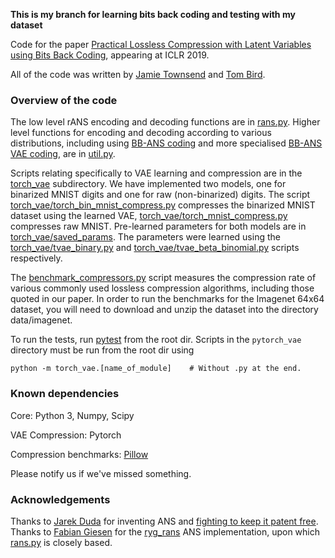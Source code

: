 **This is my branch for learning bits back coding and testing with my dataset**

Code for the paper [Practical Lossless Compression with Latent Variables using Bits Back Coding](https://openreview.net/forum?id=ryE98iR5tm), appearing at ICLR 2019.


All of the code was written by [Jamie Townsend](https://github.com/j-towns/) and [Tom Bird](https://github.com/tom-bird).
### Overview of the code
The low level rANS encoding and decoding functions are in [rans.py](rans.py). Higher level functions for encoding and decoding according to various distributions, including using [BB-ANS coding](util.py#L152) and more specialised [BB-ANS VAE coding](util.py#L168), are in [util.py](util.py).

Scripts relating specifically to VAE learning and compression are in the [torch_vae](torch_vae) subdirectory. We have implemented two models, one for binarized MNIST digits and one for raw (non-binarized) digits. The script [torch_vae/torch_bin_mnist_compress.py](torch_vae/torch_bin_mnist_compress.py) compresses the binarized MNIST dataset using the learned VAE, [torch_vae/torch_mnist_compress.py](torch_vae/torch_mnist_compress.py) compresses raw MNIST. Pre-learned parameters for both models are in [torch_vae/saved_params](torch_vae/saved_params). The parameters were learned using the [torch_vae/tvae_binary.py](torch_vae/tvae_binary.py) and [torch_vae/tvae_beta_binomial.py](torch_vae/tvae_beta_binomial.py) scripts respectively.

The [benchmark_compressors.py](benchmark_compressors.py) script measures the compression rate of various commonly used lossless compression algorithms, including those quoted in our paper. In order to run the benchmarks for the Imagenet 64x64 dataset, you will need to download and unzip the dataset into the directory data/imagenet.

To run the tests, run [pytest](https://docs.pytest.org/en/latest/) from the root dir. Scripts in the `pytorch_vae` directory must be run from the root dir using
```
python -m torch_vae.[name_of_module]    # Without .py at the end.
```
### Known dependencies
Core: Python 3, Numpy, Scipy

VAE Compression: Pytorch

Compression benchmarks: [Pillow](https://pillow.readthedocs.io/en/stable/)

Please notify us if we've missed something.

### Acknowledgements
Thanks to [Jarek Duda](http://th.if.uj.edu.pl/~dudaj/) for inventing ANS and [fighting to keep it patent free](https://arstechnica.com/tech-policy/2018/06/inventor-says-google-is-patenting-work-he-put-in-the-public-domain/). Thanks to [Fabian Giesen](https://fgiesen.wordpress.com/) for the [ryg_rans](https://github.com/rygorous/ryg_rans) ANS implementation, upon which [rans.py](rans.py) is closely based.
